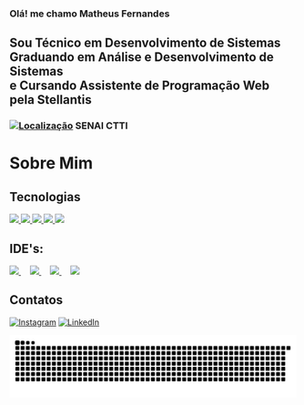 ### Olá! me chamo Matheus Fernandes

## Sou Técnico em Desenvolvimento de Sistemas <br> Graduando em Análise e Desenvolvimento de Sistemas <br>e Cursando Assistente de Programação Web pela Stellantis
### [![Localização](https://upload.wikimedia.org/wikipedia/commons/e/ec/RedDot.svg)](https://www.google.com/maps/place/Belo+Horizonte) SENAI CTTI

# Sobre Mim
<!--
<div>
  <a href="https://github.com/Ferning7">
    <img height="180em" src="https://github-readme-stats.vercel.app/api?username=Ferning7&show_icons=true&theme=dark&include_all_commits=true&count_private=true"/>
    <img height="180em" src="https://github-readme-stats.vercel.app/api/top-langs/?username=Ferning7&layout=compact&langs_count=168&theme=dark"/>
</div> -->

## Tecnologias 
<a href="https://learn.microsoft.com/dotnet/csharp/" target="_blank">
  <img src="https://img.shields.io/badge/C%23-A020F0?style=for-the-badge&logo=c-sharp&logoColor=purple" />
</a>
<a href="https://www.mysql.com/" target="_blank">
  <img src="https://img.shields.io/badge/MySQL-00758F?style=for-the-badge&logo=mysql&logoColor=yellow" />
</a>
<a href="https://git-scm.com/" target="_blank">
  <img src="https://img.shields.io/badge/GIT-E44C30?style=for-the-badge&logo=git&logoColor=white" />
</a>
<a href="https://isocpp.org/" target="_blank">
  <img src="https://img.shields.io/badge/C%2B%2B-00599C?style=for-the-badge&logo=c%2B%2B&logoColor=white" />
</a>
<a href="https://www.oracle.com/java/" target="_blank">
  <img src="https://img.shields.io/badge/Java-ED8B00?style=for-the-badge&logo=openjdk&logoColor=white" />
</a>

## IDE's:
<div>
<a href="https://visualstudio.microsoft.com/" target="_blank">
  <img src="https://cdn.jsdelivr.net/gh/devicons/devicon@latest/icons/visualstudio/visualstudio-original.svg" width=30em />
</a>&nbsp;&nbsp;&nbsp;

<a href="https://code.visualstudio.com/" target="_blank">
  <img src="https://cdn.jsdelivr.net/gh/devicons/devicon@latest/icons/vscode/vscode-original.svg" width=30em />
</a>&nbsp;&nbsp;&nbsp;

<a href="https://www.jetbrains.com/idea/" target="_blank">
  <img src="https://cdn.jsdelivr.net/gh/devicons/devicon@latest/icons/intellij/intellij-original.svg" width=30em />
</a>&nbsp;&nbsp;&nbsp;

<a href="https://www.jetbrains.com/rider/" target="_blank">
  <img src="https://cdn.jsdelivr.net/gh/devicons/devicon@latest/icons/rider/rider-original.svg" width=30em />
</a>
</div>


## Contatos
[![Instagram](https://img.shields.io/badge/Instagram-%23E4405F.svg?style=for-the-badge&logo=instagram&logoColor=white)](https://www.instagram.com/mattheus_fern/)
[![LinkedIn](https://img.shields.io/badge/LinkedIn-%230A66C2.svg?style=for-the-badge&logo=linkedin&logoColor=white)](https://www.linkedin.com/in/matheus-fernandes-dotcs/)

<picture>
  <source media="(prefers-color-scheme: dark)" srcset="https://raw.githubusercontent.com/Ferning7/Ferning7/output/github-contribution-grid-snake-dark.svg">
  <source media="(prefers-color-scheme: light)" srcset="https://raw.githubusercontent.com/Ferning7/Ferning7/output/github-contribution-grid-snake.svg">
  <img alt="github contribution grid snake animation" src="https://raw.githubusercontent.com/Ferning7/Ferning7/output/github-contribution-grid-snake.svg">
</picture>










